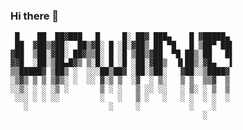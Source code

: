 ### Hi there 👋

```
 █    ██  ██▓███   █     █░ ██▓ ███▄    █ ▓█████▄ 
 ██  ▓██▒▓██░  ██▒▓█░ █ ░█░▓██▒ ██ ▀█   █ ▒██▀ ██▌
▓██  ▒██░▓██░ ██▓▒▒█░ █ ░█ ▒██▒▓██  ▀█ ██▒░██   █▌
▓▓█  ░██░▒██▄█▓▒ ▒░█░ █ ░█ ░██░▓██▒  ▐▌██▒░▓█▄   ▌
▒▒█████▓ ▒██▒ ░  ░░░██▒██▓ ░██░▒██░   ▓██░░▒████▓ 
░▒▓▒ ▒ ▒ ▒▓▒░ ░  ░░ ▓░▒ ▒  ░▓  ░ ▒░   ▒ ▒  ▒▒▓  ▒ 
░░▒░ ░ ░ ░▒ ░       ▒ ░ ░   ▒ ░░ ░░   ░ ▒░ ░ ▒  ▒ 
 ░░░ ░ ░ ░░         ░   ░   ▒ ░   ░   ░ ░  ░ ░  ░ 
   ░                  ░     ░           ░    ░    
                                           ░      
```

<!--

- 🔭 I’m currently working on ...
- 🌱 I’m currently learning ...
- 👯 I’m looking to collaborate on ...
- 🤔 I’m looking for help with ...
- 💬 Ask me about ...
- 📫 How to reach me: ...
- 😄 Pronouns: ...
- ⚡ Fun fact: ...
-->
